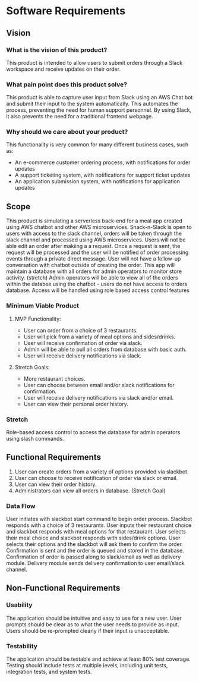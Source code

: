 # Software Requirements

## Vision

### What is the vision of this product?

This product is intended to allow users to submit orders through a Slack workspace and receive updates on their order.

### What pain point does this product solve?

This product is able to capture user input from Slack using an AWS Chat bot and submit their input to the system automatically. This automates the process, preventing the need for human support personnel. By using Slack, it also prevents the need for a traditional frontend webpage.

### Why should we care about your product?

This functionality is very common for many different business cases, such as:

- An e-commerce customer ordering process, with notifications for order updates
- A support ticketing system, with notifications for support ticket updates
- An application submission system, with notifications for application updates

## Scope

   This product is simulating a serverless back-end for a meal app created using AWS chatbot and other AWS microservices. Snack-n-Slack is open to users with access to the slack channel, orders will be taken through the slack channel and processed using AWS microservices. Users will not be able edit an order after makiing a a request. Once a request is sent,
   the request will be processed and the user will be notified of order processing events through a private direct message. User will not have a follow-up conversation with chatbot outside of creating the order. This app will maintain a database with all orders for admin operators to monitor store activity. (stretch) Admin operators will be able to view all of the orders within the databse using the chatbot - users do not have access to orders database. Access will be handled using role based access control features 

### Minimum Viable Product

1. MVP Functionality:
    - User can order from a choice of 3 restaurants.
    - User will pick from a variety of meal options and sides/drinks.
    - User will receive confirmation of order via slack.
    - Admin will be able to pull all orders from database with basic auth.
    - User will receive delivery notifications via slack.

2. Stretch Goals:
    - More restaurant choices.
    - User can choose between email and/or slack notifications for confirmation.
    - User will receive delivery notifications via slack and/or email.
    - User can view their personal order history.

### Stretch

   Role-based access control to access the database for admin operators using slash commands.

## Functional Requirements

  1. User can create orders from a variety of options provided via slackbot.
  2. User can choose to receive notification of order via slack or email.
  3. User can view their order history.
  4. Administrators can view all orders in database. (Stretch Goal)

### Data Flow

User initiates with slackbot start command to begin order process. Slackbot responds with a choice of 3 restaurants. User inputs their restaurant choice and slackbot responds with meal options for that restaurant.  User selects their meal choice and slackbot responds with sides/drink options.  User selects their options and the slackbot will ask them to confirm the order.  Confirmation is sent and the order is queued and stored in the database.  Confirmation of order is passed along to slack/email as well as delivery module.  Delivery module sends delivery confirmation to user email/slack channel. 

## Non-Functional Requirements

### Usability

The application should be intuitive and easy to use for a new user. User prompts should be clear as to what the user needs to provide as input. Users should be re-prompted clearly if their input is unacceptable.

### Testability

The application should be testable and achieve at least 80% test coverage. Testing should include tests at multiple levels, including unit tests, integration tests, and system tests.
